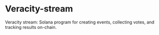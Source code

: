# Veracity-stream
Veracity stream: Solana program for creating events, collecting votes, and tracking results on-chain.
